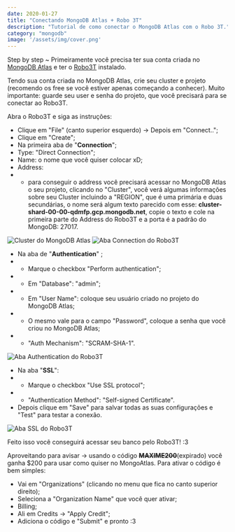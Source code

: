 ```yaml
---
date: 2020-01-27
title: "Conectando MongoDB Atlas + Robo 3T"
description: "Tutorial de como conectar o MongoDB Atlas com o Robo 3T."
category: "mongodb"
image: '/assets/img/cover.png'
---
```


Step by step ~ Primeiramente você precisa ter sua conta criada no <a href="https://www.mongodb.com/cloud/atlas" target="_blank" rel="nofollow, noreferrer,noopener,external">MongoDB Atlas</a> e ter o <a href="https://robomongo.org/download" target="_blank" rel="nofollow, noreferrer,noopener,external">Robo3T</a> instalado.

Tendo sua conta criada no MongoDB Atlas, crie seu cluster e projeto (recomendo os free se você estiver apenas começando a conhecer). Muito importante: guarde seu user e senha do projeto, que você precisará para se conectar ao Robo3T. 

Abra o Robo3T e siga as instruções:

- Clique em "File" (canto superior esquerdo) -> Depois em "Connect..";
- Clique em "Create";
- Na primeira aba de "**Connection**";
- Type: "Direct Connection";
- Name: o nome que você quiser colocar xD;
- Address: 
- - para conseguir o address você precisará acessar no MongoDB Atlas o seu projeto, clicando no "Cluster", você verá algumas informações sobre seu Cluster incluindo a "REGION", que é uma primária e duas secundárias, o nome será algum texto parecido com esse: **cluster-shard-00-00-qdmfp.gcp.mongodb.net**, copie o texto e cole na primeira parte do Address do Robo3T e a porta é a padrão do MongoDB: 27017.

![Cluster do MongoDB Atlas](/assets/img/mongodb.png)
![Aba Connection do Robo3T](/assets/img/robo3t_1.png)

- Na aba de "**Authentication**" ;
- - Marque o checkbox "Perform authentication";
- - Em "Database": "admin";
- - Em "User Name": coloque seu usuário criado no projeto do MongoDB Atlas;
- - O mesmo vale para o campo "Password", coloque a senha que você criou no MongoDB Atlas;
- - "Auth Mechanism": "SCRAM-SHA-1".

![Aba Authentication do Robo3T](/assets/img/robo3t_2.png)

- Na aba "**SSL**":
- - Marque o checkbox "Use SSL protocol";
- - "Authentication Method": "Self-signed Certificate".
- Depois clique em "Save" para salvar todas as suas configurações e "Test" para testar a conexão.

![Aba SSL do Robo3T](/assets/img/robo3t_3.png)

Feito isso você conseguirá acessar seu banco pelo Robo3T! :3

Aproveitando para avisar -> usando o código **~~MAXIME200~~**(expirado) você ganha $200 para usar como quiser no MongoAtlas.
Para ativar o código é bem simples:
- Vai em "Organizations" (clicando no menu que fica no canto superior direito);
- Seleciona a "Organization Name" que você quer ativar;
- Billing;
- Ali em Credits -> "Apply Credit";
- Adiciona o código e "Submit" e pronto :3
